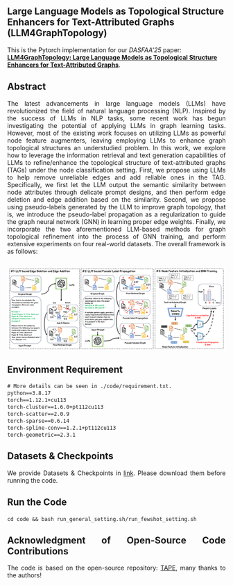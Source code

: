 ## Large Language Models as Topological Structure Enhancers for Text-Attributed Graphs (LLM4GraphTopology)

This is the Pytorch implementation for our *DASFAA'25* paper: [**LLM4GraphTopology: Large Language Models as Topological Structure Enhancers for Text-Attributed Graphs**](https://arxiv.org/abs/2311.14324). 

## Abstract
<div style="text-align: justify;">
The latest advancements in large language models (LLMs) have revolutionized the field of natural language processing (NLP). Inspired by the success of LLMs in NLP tasks, some recent work has begun investigating the potential of applying LLMs in graph learning tasks. However, most of the existing work focuses on utilizing LLMs as powerful node feature augmenters, leaving employing LLMs to enhance graph topological structures an understudied problem. In this work, we explore how to leverage the information retrieval and text generation capabilities of LLMs to refine/enhance the topological structure of text-attributed graphs (TAGs) under the node classification setting. First, we propose using LLMs to help remove unreliable edges and add reliable ones in the TAG. Specifically, we first let the LLM output the semantic similarity between node attributes through delicate prompt designs, and then perform edge deletion and edge addition based on the similarity. Second, we propose using pseudo-labels generated by the LLM to improve graph topology, that is, we introduce the pseudo-label propagation as a regularization to guide the graph neural network (GNN) in learning proper edge weights. Finally, we incorporate the two aforementioned LLM-based methods for graph topological refinement into the process of GNN training, and perform extensive experiments on four real-world datasets. The overall framework is as follows:
<div> 
<br>

![Framework](fig/framework.png)


## Environment Requirement
    # More details can be seen in ./code/requirement.txt.
    python==3.8.17
    torch==1.12.1+cu113 
    torch-cluster==1.6.0+pt112cu113
    torch-scatter==2.0.9  
    torch-sparse==0.6.14  
    torch-spline-conv==1.2.1+pt112cu113
    torch-geometric==2.3.1

## Datasets & Checkpoints

We provide Datasets & Checkpoints in [link](). Please download them before running the code.

## Run the Code
    cd code && bash run_general_setting.sh/run_fewshot_setting.sh

## Acknowledgment of Open-Source Code Contributions  

  The code is based on the open-source repository: [TAPE](https://github.com/XiaoxinHe/TAPE), many thanks to the authors! 

